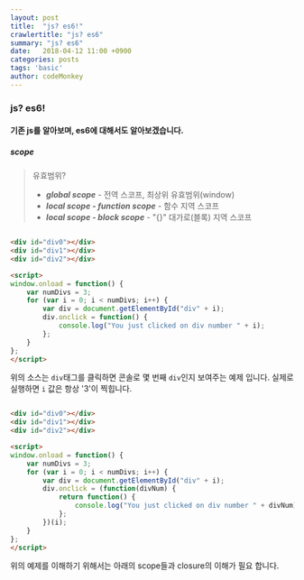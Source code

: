 ```yaml
---
layout: post
title:  "js? es6!"
crawlertitle: "js? es6"
summary: "js? es6"
date:   2018-04-12 11:00 +0900
categories: posts
tags: 'basic'
author: codeMonkey
---
```


### js? es6!

#### 기존 js를 알아보며, es6에 대해서도 알아보겠습니다.

##### scope

>유효범위?
>* ***global scope*** - 전역 스코프, 최상위 유효범위(window)
>* ***local scope - function scope*** - 함수 지역 스코프
>* ***local scope - block scope*** - "{}" 대가로(블록) 지역 스코프

``` html

<div id="div0"></div>
<div id="div1"></div>
<div id="div2"></div>

<script>
window.onload = function() {
    var numDivs = 3;
    for (var i = 0; i < numDivs; i++) {
        var div = document.getElementById("div" + i);
        div.onclick = function() {
            console.log("You just clicked on div number " + i);
        };
    }
};
</script>
```

위의 소스는 ```div```태그를 클릭하면 콘솔로 몇 번째 ```div```인지 보여주는 예제 입니다. 실제로 실행하면 ```i``` 값은 항상 '3'이 찍힙니다.

``` html

<div id="div0"></div>
<div id="div1"></div>
<div id="div2"></div>

<script>
window.onload = function() {
    var numDivs = 3;
    for (var i = 0; i < numDivs; i++) {
        var div = document.getElementById("div" + i);
        div.onclick = (function(divNum) {
            return function() {
                console.log("You just clicked on div number " + divNum);
            };
        })(i);
    }
};
</script>
```

위의 예제를 이해하기 위해서는 아래의 scope들과 closure의 이해가 필요 합니다.
